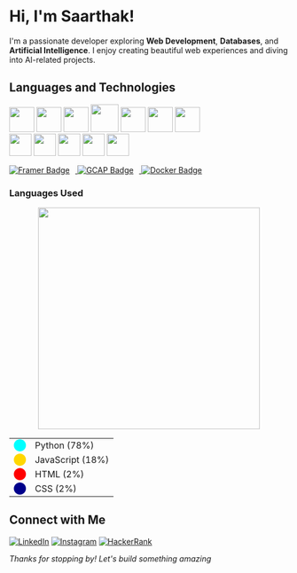 # Hi, I'm Saarthak! 
I'm a passionate developer exploring **Web Development**, **Databases**, and **Artificial Intelligence**. I enjoy creating beautiful web experiences and diving into AI-related projects.

## Languages and Technologies

<p>
  <img src="https://img.shields.io/badge/-Python-3776AB?style=for-the-badge&logo=python&logoColor=white" height="45"/>
  <img src="https://img.shields.io/badge/-Java-007396?style=for-the-badge&logo=java&logoColor=white" height="45"/>
  <img src="https://img.shields.io/badge/-JavaScript-F7DF1E?style=for-the-badge&logo=javascript&logoColor=black" height="45"/>
  <img src="https://img.shields.io/badge/-C-00599C?style=for-the-badge&logo=c&logoColor=white" height="50"/>
  <img src="https://img.shields.io/badge/-C++-00599C?style=for-the-badge&logo=c%2B%2B&logoColor=white" height="45"/>
  <img src="https://img.shields.io/badge/-HTML5-E34F26?style=for-the-badge&logo=html5&logoColor=white" height="45"/>
  <img src="https://img.shields.io/badge/-CSS3-1572B6?style=for-the-badge&logo=css3&logoColor=white" height="45"/><br>

  <img src="https://img.shields.io/badge/-React-61DAFB?style=for-the-badge&logo=react&logoColor=black" height="40"/>
  <img src="https://img.shields.io/badge/-Figma-F24E1E?style=for-the-badge&logo=figma&logoColor=white" height="40"/>
  <img src="https://img.shields.io/badge/-Google_Cloud-FBBB00?style=for-the-badge&logo=google-cloud&logoColor=white" height="40"/>
  <img src="https://img.shields.io/badge/-Rasa-FF5C5C?style=for-the-badge&logo=rasa&logoColor=white" height="40"/>
  <img src="https://img.shields.io/badge/-Canva-07B4F8?style=for-the-badge&logo=canva&logoColor=white" height="40"/>
</p>

<p>
  <a href="https://www.framer.com/">
    <img src="https://img.shields.io/badge/Framer-05F?style=for-the-badge&logo=framer&logoColor=white" alt="Framer Badge" style="margin-right: 10px;"/>
  </a>
  <a href="https://gcap.com">
    <img src="https://img.shields.io/badge/GCAP-Certified-blue?style=for-the-badge&logo=google&logoColor=white" alt="GCAP Badge" style="margin-right: 10px;"/>
  </a>
  <a href="https://www.docker.com/">
    <img src="https://img.shields.io/badge/Docker-257bd6?style=for-the-badge&logo=docker&logoColor=white" alt="Docker Badge" />
  </a>
</p>

###  Languages Used
<p align="center">
  <img src="https://quickchart.io/chart?bkg=black&c=%7B%0A%20%20type%3A'doughnut'%2C%0A%20%20data%3A%7B%0A%20%20%20%20datasets%3A%5B%7B%0A%20%20%20%20%20%20data%3A%5B78%2C18%2C2%2C2%5D%2C%0A%20%20%20%20%20%20backgroundColor%3A%5B'%2300FFFF'%2C'%23FFD700'%2C'%23FF0000'%2C'%2300008B'%5D%0A%20%20%20%20%7D%5D%0A%20%20%7D%2C%0A%20%20options%3A%7Bplugins%3A%7Blegend%3Afalse%7D%7D%0A%7D" width="400"/>
</p>

<table align="center">
  <tr>
    <td><span style="color:#00FFFF;">⬤</span></td>
    <td>Python (78%)</td>
  </tr>
  <tr>
    <td><span style="color:#FFD700;">⬤</span></td>
    <td>JavaScript (18%)</td>
  </tr>
  <tr>
    <td><span style="color:#FF0000;">⬤</span></td>
    <td>HTML (2%)</td>
  </tr>
  <tr>
    <td><span style="color:#00008B;">⬤</span></td>
    <td>CSS (2%)</td>
  </tr>
</table>


## Connect with Me

[![LinkedIn](https://img.shields.io/badge/-LinkedIn-0A66C2?style=flat&logo=linkedin&logoColor=white)](https://linkedin.com/in/saarthak-kulkarni-7a355b31b)
[![Instagram](https://img.shields.io/badge/-Instagram-E4405F?style=flat&logo=instagram&logoColor=white)](https://instagram.com/saaarthak_27)
[![HackerRank](https://img.shields.io/badge/-HackerRank-2EC866?style=flat&logo=hackerrank&logoColor=white)](https://www.hackerrank.com/saarthakrkulkar1)

*Thanks for stopping by! Let's build something amazing*
